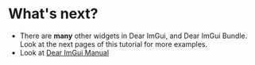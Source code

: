 # What's next?

- There are **many** other widgets in Dear ImGui, and Dear ImGui Bundle. Look at the next pages of this tutorial for more examples.
- Look at [Dear ImGui Manual](https://pthom.github.io/imgui_manual_online/manual/imgui_manual.html)
